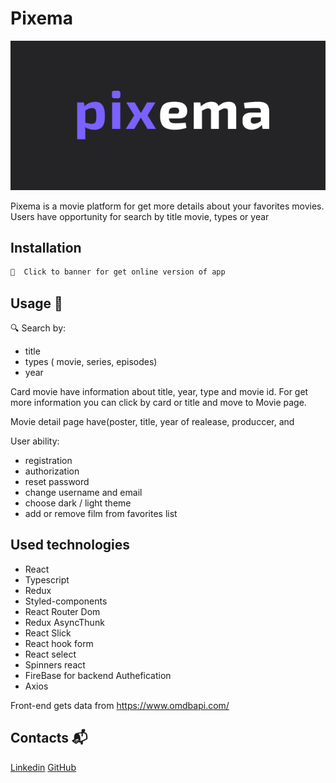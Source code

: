 # Pixema

<a href = 'https://soundmafi.github.io/pixema/'>
  <img src="./Preview.jpg" />
</a>

Pixema is a movie platform for get more details about your favorites movies. Users have opportunity for search by title movie, types or year

## Installation

```bash
🎥  Click to banner for get online version of app
```

## Usage 🎥

🔍 Search by:

-   title
-   types ( movie, series, episodes)
-   year

Card movie have information about title, year, type and movie id. For get more information you can click by card or title and move to Movie page.

Movie detail page have(poster, title, year of realease, produccer, and

User ability:

-   registration
-   authorization
-   reset password
-   change username and email
-   choose dark / light theme
-   add or remove film from favorites list

## Used technologies
-   React
-   Typescript
-   Redux
-   Styled-components
-   React Router Dom
-   Redux AsyncThunk
-   React Slick
-   React hook form
-   React select
-   Spinners react
-   FireBase for backend Authefication
-   Axios


Front-end gets data from https://www.omdbapi.com/

## Contacts 📬

<a href="https://www.linkedin.com/in/soundmafi/">Linkedin</a>
<a href="https://www.github.com/soundmafi">GitHub</a>
